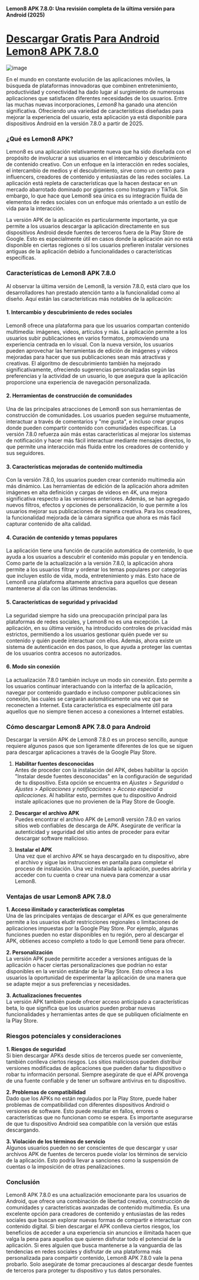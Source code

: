 **Lemon8 APK 7.8.0: Una revisión completa de la última versión para Android (2025)**

# [Descargar Gratis Para Android Lemon8 APK 7.8.0](https://lemon8.es.modfyp.com/)

![image](https://github.com/user-attachments/assets/93ab93a9-80e5-4266-8d90-6e759950df93)

En el mundo en constante evolución de las aplicaciones móviles, la búsqueda de plataformas innovadoras que combinen entretenimiento, productividad y conectividad ha dado lugar al surgimiento de numerosas aplicaciones que satisfacen diferentes necesidades de los usuarios. Entre las muchas nuevas incorporaciones, *Lemon8* ha ganado una atención significativa. Ofreciendo una variedad de características diseñadas para mejorar la experiencia del usuario, esta aplicación ya está disponible para dispositivos Android en la versión 7.8.0 a partir de 2025.

### ¿Qué es Lemon8 APK?

Lemon8 es una aplicación relativamente nueva que ha sido diseñada con el propósito de involucrar a sus usuarios en el intercambio y descubrimiento de contenido creativo. Con un enfoque en la interacción en redes sociales, el intercambio de medios y el descubrimiento, sirve como un centro para influencers, creadores de contenido y entusiastas de las redes sociales. La aplicación está repleta de características que la hacen destacar en un mercado abarrotado dominado por gigantes como Instagram y TikTok. Sin embargo, lo que hace que Lemon8 sea única es su integración fluida de elementos de redes sociales con un enfoque más orientado a un estilo de vida para la interacción.

La versión APK de la aplicación es particularmente importante, ya que permite a los usuarios descargar la aplicación directamente en sus dispositivos Android desde fuentes de terceros fuera de la Play Store de Google. Esto es especialmente útil en casos donde la aplicación aún no está disponible en ciertas regiones o si los usuarios prefieren instalar versiones antiguas de la aplicación debido a funcionalidades o características específicas.

### Características de Lemon8 APK 7.8.0

Al observar la última versión de Lemon8, la versión 7.8.0, está claro que los desarrolladores han prestado atención tanto a la funcionalidad como al diseño. Aquí están las características más notables de la aplicación:

#### 1. **Intercambio y descubrimiento de redes sociales**  
Lemon8 ofrece una plataforma para que los usuarios compartan contenido multimedia: imágenes, videos, artículos y más. La aplicación permite a los usuarios subir publicaciones en varios formatos, promoviendo una experiencia centrada en lo visual. Con la nueva versión, los usuarios pueden aprovechar las herramientas de edición de imágenes y videos mejoradas para hacer que sus publicaciones sean más atractivas y creativas. El algoritmo de descubrimiento también ha mejorado significativamente, ofreciendo sugerencias personalizadas según las preferencias y la actividad de un usuario, lo que asegura que la aplicación proporcione una experiencia de navegación personalizada.

#### 2. **Herramientas de construcción de comunidades**  
Una de las principales atracciones de Lemon8 son sus herramientas de construcción de comunidades. Los usuarios pueden seguirse mutuamente, interactuar a través de comentarios y "me gusta", e incluso crear grupos donde pueden compartir contenido con comunidades específicas. La versión 7.8.0 refuerza aún más estas características al mejorar los sistemas de notificación y hacer más fácil interactuar mediante mensajes directos, lo que permite una interacción más fluida entre los creadores de contenido y sus seguidores.

#### 3. **Características mejoradas de contenido multimedia**  
Con la versión 7.8.0, los usuarios pueden crear contenido multimedia aún más dinámico. Las herramientas de edición de la aplicación ahora admiten imágenes en alta definición y cargas de videos en 4K, una mejora significativa respecto a las versiones anteriores. Además, se han agregado nuevos filtros, efectos y opciones de personalización, lo que permite a los usuarios mejorar sus publicaciones de manera creativa. Para los creadores, la funcionalidad mejorada de la cámara significa que ahora es más fácil capturar contenido de alta calidad.

#### 4. **Curación de contenido y temas populares**  
La aplicación tiene una función de curación automática de contenido, lo que ayuda a los usuarios a descubrir el contenido más popular y en tendencia. Como parte de la actualización a la versión 7.8.0, la aplicación ahora permite a los usuarios filtrar y ordenar los temas populares por categorías que incluyen estilo de vida, moda, entretenimiento y más. Esto hace de Lemon8 una plataforma altamente atractiva para aquellos que desean mantenerse al día con las últimas tendencias.

#### 5. **Características de seguridad y privacidad**  
La seguridad siempre ha sido una preocupación principal para las plataformas de redes sociales, y Lemon8 no es una excepción. La aplicación, en su última versión, ha introducido controles de privacidad más estrictos, permitiendo a los usuarios gestionar quién puede ver su contenido y quién puede interactuar con ellos. Además, ahora existe un sistema de autenticación en dos pasos, lo que ayuda a proteger las cuentas de los usuarios contra accesos no autorizados.

#### 6. **Modo sin conexión**  
La actualización 7.8.0 también incluye un modo sin conexión. Esto permite a los usuarios continuar interactuando con la interfaz de la aplicación, navegar por contenido guardado e incluso componer publicaciones sin conexión, las cuales se cargarán automáticamente una vez que se reconecten a Internet. Esta característica es especialmente útil para aquellos que no siempre tienen acceso a conexiones a Internet estables.

### Cómo descargar Lemon8 APK 7.8.0 para Android

Descargar la versión APK de Lemon8 7.8.0 es un proceso sencillo, aunque requiere algunos pasos que son ligeramente diferentes de los que se siguen para descargar aplicaciones a través de la Google Play Store.

1. **Habilitar fuentes desconocidas**  
Antes de proceder con la instalación del APK, debes habilitar la opción "Instalar desde fuentes desconocidas" en la configuración de seguridad de tu dispositivo. Esta opción se encuentra en *Ajustes > Seguridad* o *Ajustes > Aplicaciones y notificaciones > Acceso especial a aplicaciones*. Al habilitar esto, permites que tu dispositivo Android instale aplicaciones que no provienen de la Play Store de Google.

2. **Descargar el archivo APK**  
Puedes encontrar el archivo APK de Lemon8 versión 7.8.0 en varios sitios web confiables de descarga de APK. Asegúrate de verificar la autenticidad y seguridad del sitio antes de proceder para evitar descargar software malicioso.

3. **Instalar el APK**  
Una vez que el archivo APK se haya descargado en tu dispositivo, abre el archivo y sigue las instrucciones en pantalla para completar el proceso de instalación. Una vez instalada la aplicación, puedes abrirla y acceder con tu cuenta o crear una nueva para comenzar a usar Lemon8.

### Ventajas de usar Lemon8 APK 7.8.0

**1. Acceso ilimitado y características completas**  
Una de las principales ventajas de descargar el APK es que generalmente permite a los usuarios eludir restricciones regionales o limitaciones de aplicaciones impuestas por la Google Play Store. Por ejemplo, algunas funciones pueden no estar disponibles en tu región, pero al descargar el APK, obtienes acceso completo a todo lo que Lemon8 tiene para ofrecer.

**2. Personalización**  
La versión APK puede permitirte acceder a versiones antiguas de la aplicación o hacer ciertas personalizaciones que podrían no estar disponibles en la versión estándar de la Play Store. Esto ofrece a los usuarios la oportunidad de experimentar la aplicación de una manera que se adapte mejor a sus preferencias y necesidades.

**3. Actualizaciones frecuentes**  
La versión APK también puede ofrecer acceso anticipado a características beta, lo que significa que los usuarios pueden probar nuevas funcionalidades y herramientas antes de que se publiquen oficialmente en la Play Store.

### Riesgos potenciales y consideraciones

**1. Riesgos de seguridad**  
Si bien descargar APKs desde sitios de terceros puede ser conveniente, también conlleva ciertos riesgos. Los sitios maliciosos pueden distribuir versiones modificadas de aplicaciones que pueden dañar tu dispositivo o robar tu información personal. Siempre asegúrate de que el APK provenga de una fuente confiable y de tener un software antivirus en tu dispositivo.

**2. Problemas de compatibilidad**  
Dado que los APKs no están regulados por la Play Store, puede haber problemas de compatibilidad con diferentes dispositivos Android o versiones de software. Esto puede resultar en fallos, errores o características que no funcionan como se espera. Es importante asegurarse de que tu dispositivo Android sea compatible con la versión que estás descargando.

**3. Violación de los términos de servicio**  
Algunos usuarios pueden no ser conscientes de que descargar y usar archivos APK de fuentes de terceros puede violar los términos de servicio de la aplicación. Esto podría llevar a sanciones como la suspensión de cuentas o la imposición de otras penalizaciones.

### Conclusión

Lemon8 APK 7.8.0 es una actualización emocionante para los usuarios de Android, que ofrece una combinación de libertad creativa, construcción de comunidades y características avanzadas de contenido multimedia. Es una excelente opción para creadores de contenido y entusiastas de las redes sociales que buscan explorar nuevas formas de compartir e interactuar con contenido digital. Si bien descargar el APK conlleva ciertos riesgos, los beneficios de acceder a una experiencia sin anuncios e ilimitada hacen que valga la pena para aquellos que quieren disfrutar todo el potencial de la aplicación. Si eres alguien que busca mantenerse a la vanguardia de las tendencias en redes sociales y disfrutar de una plataforma más personalizada para compartir contenido, Lemon8 APK 7.8.0 vale la pena probarlo. Solo asegúrate de tomar precauciones al descargar desde fuentes de terceros para proteger tu dispositivo y tus datos personales.
